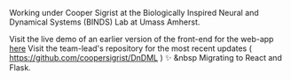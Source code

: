 Working under Cooper Sigrist at the Biologically Inspired Neural and Dynamical Systems (BINDS) Lab at Umass Amherst.

Visit the live demo of an earlier version of the front-end for the web-app [here](sashiku.github.io/dnd-ml)
Visit the team-lead's repository for the most recent updates ( https://github.com/coopersigrist/DnDML )
✨ &nbsp Migrating to React and Flask.

